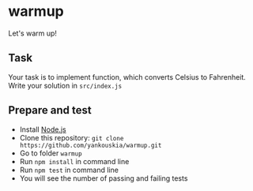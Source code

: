 # warmup
Let's warm up!

## Task

Your task is to implement function, which converts Celsius to Fahrenheit.
Write your solution in `src/index.js`

## Prepare and test

- Install [Node.js](https://nodejs.org/en/)
- Clone this repository: `git clone https://github.com/yankouskia/warmup.git`
- Go to folder `warmup`
- Run `npm install` in command line
- Run `npm test` in command line
- You will see the number of passing and failing tests
